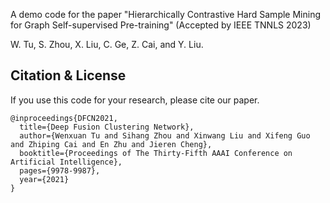 A demo code for the paper "Hierarchically Contrastive Hard Sample Mining for Graph Self-supervised Pre-training" (Accepted by IEEE TNNLS 2023)

W. Tu, S. Zhou, X. Liu, C. Ge, Z. Cai, and Y. Liu.

## Citation & License
If you use this code for your research, please cite our paper.
```
@inproceedings{DFCN2021,
  title={Deep Fusion Clustering Network},
  author={Wenxuan Tu and Sihang Zhou and Xinwang Liu and Xifeng Guo and Zhiping Cai and En Zhu and Jieren Cheng},
  booktitle={Proceedings of The Thirty-Fifth AAAI Conference on Artificial Intelligence},
  pages={9978-9987},
  year={2021}
}
```

